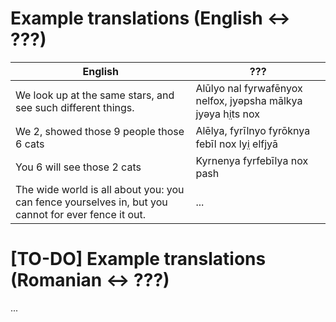 # Example translations (English <-> ???)
| English                                                                                             | ???                                                          |
| --------------------------------------------------------------------------------------------------- | ------------------------------------------------------------ |
| We look up at the same stars, and see such different things.                                        | Alūlyo nal fyrwafēnyox nelfox, jyəpsha mālkya jyəya hi̤ts nox |
| We 2, showed those 9 people those 6 cats                                                            | Alēlya, fyrīlnyo fyrōknya febīl nox lyi̤ elfjyā                    |
| You 6 will see those 2 cats                                                                         | Kyrnenya fyrfebīlya nox pash                                    |
| The wide world is all about you: you can fence yourselves in, but you cannot for ever fence it out. | ...                                                              |
# [TO-DO] Example translations (Romanian <-> ???)
...